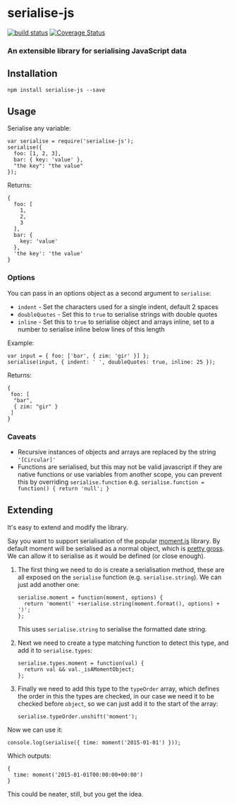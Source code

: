 # serialise-js

[![build status](https://circleci.com/gh/peterjwest/serialise-js.svg?&style=shield&circle-token=975d524a7ce4f4e387faa7756e3366498139ad95)](https://circleci.com/gh/peterjwest/serialise-js) [![Coverage Status](https://coveralls.io/repos/peterjwest/serialise-js/badge.svg?branch=master&service=github)](https://coveralls.io/github/peterjwest/serialise-js?branch=master)

### An extensible library for serialising JavaScript data

## Installation

    npm install serialise-js --save


## Usage

Serialise any variable:
```
var serialise = require('serialise-js');
serialise({
  foo: [1, 2, 3],
  bar: { key: 'value' },
  "the key": "the value"
});
```

Returns:
```
{
  foo: [
    1,
    2,
    3
  ],
  bar: {
    key: 'value'
  },
  'the key': 'the value'
}
```

### Options

You can pass in an options object as a second argument to `serialise`:
- `indent` - Set the characters used for a single indent, default 2 spaces
- `doubleQuotes` - Set this to `true` to serialise strings with double quotes
- `inline` - Set this to `true` to serialise object and arrays inline, set to a number to serialise inline below lines of this length

Example:
```
var input = { foo: ['bar', { zim: 'gir' }] };
serialise(input, { indent: ' ', doubleQuotes: true, inline: 25 });
```

Returns:
```
{
 foo: [
  "bar",
  { zim: "gir" }
 ]
}
```

### Caveats

- Recursive instances of objects and arrays are replaced by the string `'[Circular]'`
- Functions are serialised, but this may not be valid javascript if they are native functions or use variables from another scope, you can prevent this by overriding `serialise.function` e.g. `serialise.function = function() { return 'null'; }`


## Extending

It's easy to extend and modify the library.

Say you want to support serialisation of the popular [moment.js](http://momentjs.com/) library.
By default moment will be serialised as a normal object, which is [pretty gross](https://gist.github.com/peterjwest/f302874e345aa6944fa7). We can allow it to serialise as it would be defined (or close enough).

1. The first thing we need to do is create a serialisation method, these are all exposed on the `serialise` function (e.g. `serialise.string`). We can just add another one:
    ```
    serialise.moment = function(moment, options) {
      return 'moment(' +serialise.string(moment.format(), options) + ')';
    };
    ```

    This uses `serialise.string` to serialise the formatted date string.

2. Next we need to create a type matching function to detect this type, and add it to `serialise.types`:
    ```
    serialise.types.moment = function(val) {
      return val && val._isAMomentObject;
    };
    ```

3. Finally we need to add this type to the `typeOrder` array, which defines the order in this the types are checked, in our case we need it to be checked before `object`, so we can just add it to the start of the array:
    ```
    serialise.typeOrder.unshift('moment');
    ```

Now we can use it:

    console.log(serialise({ time: moment('2015-01-01') }));

Which outputs:
```
{
  time: moment('2015-01-01T00:00:00+00:00')
}
```

This could be neater, still, but you get the idea.
